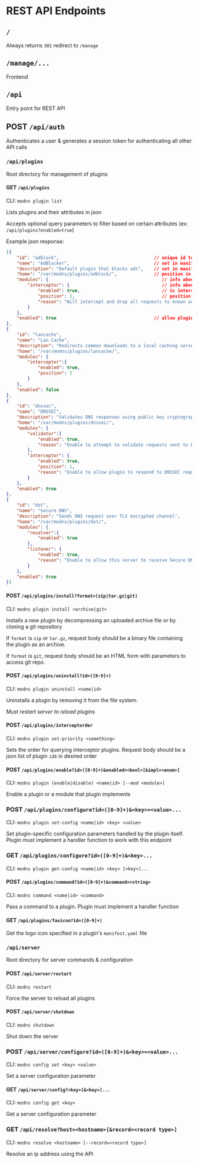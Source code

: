 # REST API Endpoints

## `/`

Always returns `301` redirect to `/manage`

## `/manage/...`

Frontend

## `/api`

Entry point for REST API

## POST `/api/auth`

Authenticates a user & generates a session token for authenticating all other API calls

### `/api/plugins`

Root directory for management of plugins

#### GET `/api/plugins`

CLI: `modns plugin list`

Lists plugins and their attributes in json

Accepts optional query parameters to filter based on certain attributes (ex: `/api/plugins?enabled=true`)

Example json response:
```json
[{
    "id": "adblock",                                    // unique id to use in api calls related to this plugin.
    "name": "AdBlocker",                                // set in manifest
    "description": "Default plugin that blocks ads",    // set in manifest
    "home": "/var/modns/plugins/adblock/",              // position in fs
    "modules": {                                           // info about steps this plugin implements
        "interceptor": {                                   // info about intercept function
            "enabled": true,                               // is intercept function enabled?
            "position": 2,                                 // position of intercept function in checking order
            "reason": "Will intercept and drop all requests to known ad providers"   // Description to help user understand when and why to enable a particular impl
        }
    },
    "enabled": true                                     // allow plugins to be globally disabled even though they remain installed
},
{
    "id": "lancache",
    "name": "Lan Cache",
    "description": "Redirects common downloads to a local caching server",
    "home": "/var/modns/plugins/lancache/",
    "modules": {
        "interceptor":{
            "enabled": true,
            "position": 3
        }
    },
    "enabled": false
},
{
    "id": "dnssec",
    "name": "DNSSEC",
    "description": "Validates DNS responses using public key cryptography",
    "home": "/var/modns/plugins/dnssec/",
    "modules": {
        "validator":{
            "enabled": true,
            "reason": "Enable to attempt to validate requests sent to DNSSEC compatible zones"
        },
        "interceptor": {
            "enabled": true,
            "position": 1,
            "reason": "Enable to allow plugin to respond to DNSSEC requests from downstream"
        }
    },
    "enabled": true
},
{
    "id": "dot",
    "name": "Secure DNS",
    "description": "Sends DNS request over TLS encrypted channel",
    "home": "/var/modns/plugins/dot/",
    "modules": {
        "resolver":{
            "enabled": true
        },
        "listener": {
            "enabled": true,
            "reason": "Enable to allow this server to receive Secure DNS requests"
        }
    },
    "enabled": true
}]
```

#### POST `/api/plugins/install?format=(zip|tar.gz|git)`

CLI: `modns plugin install <archive|git>`

Installs a new plugin by decompressing an uploaded archive file or by cloning a git repository

If `format` is `zip` or `tar.gz`, request body should be a binary file containing the plugin as an archive.

If `format` is `git`, request body should be an HTML form with parameters to access git repo.

#### POST `/api/plugins/uninstall?id=([0-9]+)`

CLI: `modns plugin uninstall <name|id>`

Uninstalls a plugin by removing it from the file system.

*Must restart server to reload plugins*

#### POST `/api/plugins/interceptorder`

CLI: `modns plugin set-priority <something>`

Sets the order for querying interceptor plugins. Request body should be a json list of plugin `id`s in desired order

#### POST `/api/plugins/enable?id=([0-9]+)&enabled=<bool>[&impl=<enum>]`

CLI: `modns plugin (enable|disable) <name|id> [--mod <module>]`

Enable a plugin or a module that plugin implements

### POST `/api/plugins/configure?id=([0-9]+)&<key>=<value>...`

CLI: `modns plugin set-config <name|id> <key> <value>`

Set plugin-specific configuration parameters handled by the plugin itself. Plugin must implement a handler function
to work with this endpoint

### GET `/api/plugins/configure?id=([0-9]+)&<key>...`

CLI: `modns plugin get-config <name|id> <key> [<key>]...`

#### POST `/api/plugins/command?id=([0-9]+)&command=<string>`

CLI: `modns command <name|id> <command>`

Pass a command to a plugin. Plugin must implement a handler function

#### GET `/api/plugins/favicon?id=([0-9]+)`

Get the logo icon specified in a plugin's `manifest.yaml` file

### `/api/server`

Root directory for server commands & configuration

#### POST `/api/server/restart`

CLI: `modns restart`

Force the server to reload all plugins

#### POST `/api/server/shutdown`

CLI: `modns shutdown`

Shut down the server

### POST `/api/server/configure?id=([0-9]+)&<key>=<value>...`

CLI: `modns config set <key> <value>`

Set a server configuration parameter

#### GET `/api/server/config?<key>[&<key>]...`

CLI: `modns config get <key>`

Get a server configuration parameter

### GET `/api/resolve?host=<hostname>[&record=<record type>]`

CLI: `modns resolve <hostname> [--record=<record type>]`

Resolve an ip address using the API